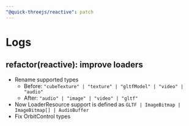 ```yaml
---
"@quick-threejs/reactive": patch
---
```


# Logs

## refactor(reactive): improve loaders

- Rename supported types
  - Before: `"cubeTexture" | "texture" | "gltfModel" | "video" | "audio"`
  - After: `"audio" | "image" | "video" | "gltf"`
- Now LoaderResource support is defined as `GLTF | ImageBitmap | ImageBitmap[] | AudioBuffer`
- Fix OrbitControl types
